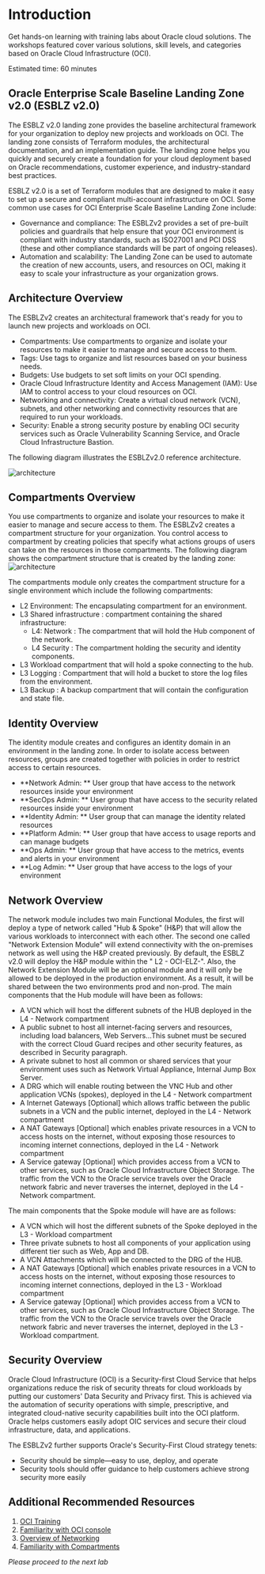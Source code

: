 # Introduction

Get hands-on learning with training labs about Oracle cloud solutions. The workshops featured cover various solutions, skill levels, and categories based on Oracle Cloud Infrastructure (OCI).

Estimated time: 60 minutes

## Oracle Enterprise Scale Baseline Landing Zone v2.0 (ESBLZ v2.0)

The ESBLZ v2.0 landing zone provides the baseline architectural framework for your organization to deploy new projects and workloads on OCI. The landing zone consists of Terraform modules, the architectural documentation, and an implementation guide. The landing zone helps you quickly and securely create a foundation for your cloud deployment based on Oracle recommendations, customer experience, and industry-standard best practices.

ESBLZ v2.0 is a set of Terraform modules that are designed to make it easy to set up a secure and compliant multi-account infrastructure on OCI. Some common use cases for OCI Enterprise Scale Baseline Landing Zone include:

- Governance and compliance: The ESBLZv2 provides a set of pre-built policies and guardrails that help ensure that your OCI environment is compliant with industry standards, such as ISO27001 and PCI DSS (these and other compliance standards will be part of ongoing releases).
- Automation and scalability: The Landing Zone can be used to automate the creation of new accounts, users, and resources on OCI, making it easy to scale your infrastructure as your organization grows.


## Architecture Overview

The ESBLZv2 creates an architectural framework that's ready for you to launch new projects and workloads on OCI.

- Compartments: Use compartments to organize and isolate your resources to make it easier to manage and secure access to them.
- Tags: Use tags to organize and list resources based on your business needs.
- Budgets: Use budgets to set soft limits on your OCI spending.
- Oracle Cloud Infrastructure Identity and Access Management (IAM): Use IAM to control access to your cloud resources on OCI.
- Networking and connectivity: Create a virtual cloud network (VCN), subnets, and other networking and connectivity resources that are required to run your  workloads.
- Security: Enable a strong security posture by enabling OCI security services such as Oracle Vulnerability Scanning Service, and Oracle Cloud Infrastructure Bastion.

The following diagram illustrates the ESBLZv2.0 reference architecture.

![architecture](./../intro/images/enterprise-landing-zone-v2.svg " ")

## Compartments Overview

You use compartments to organize and isolate your resources to make it easier to manage and secure access to them.
The ESBLZv2 creates a compartment structure for your organization. You control access to compartment by creating policies that specify what actions groups of users can take on the resources in those compartments. The following diagram shows the compartment structure that is created by the landing zone:
![architecture](./../intro/images/enterprise-landing-zone-v2.svg " ")

The compartments module only creates the compartment structure for a single environment which include the following compartments:


- L2 Environment: The encapsulating compartment for an environment.
- L3 Shared infrastructure : compartment containing the shared infrastructure:
   - L4: Network : The compartment that will hold the Hub component of the network.
   - L4 Security : The compartment holding the security and identity components.
- L3 Workload compartment that will hold a spoke connecting to the hub.
- L3 Logging : Compartment that will hold a bucket to store the log files from the environment.
- L3 Backup : A backup compartment that will contain the configuration and state file.

## Identity Overview
The identity module creates and configures an identity domain in an environment in the landing zone.
In order to isolate access between resources, groups are created together with policies in order to restrict access to certain resources.

- **Network Admin: ** User group that have access to the network resources inside your environment
- **SecOps Admin: ** User group that have access to the security related resources inside your environment
- **Identity Admin: ** User group that can manage the identity related resources
- **Platform Admin: ** User group that have access to usage reports and can manage budgets
- **Ops Admin: ** User group that have access to the metrics, events and alerts in your environment
- **Log Admin: ** User group that have access to the logs of your environment

## Network Overview

The network module includes two main Functional Modules, the first will deploy a type of network called "Hub & Spoke" (H&P) that will allow the various workloads to interconnect with each other. The second one called "Network Extension Module" will extend connectivity with the on-premises network as well using the H&P created previously.
By default, the ESBLZ v2.0 will deploy the H&P module within the " L2 - OCI-ELZ-<Environment Name>". Also, the Network Extension Module will be an optional module and it will only be allowed to be deployed in the production environment. As a result, it will be shared between the two environments prod and non-prod.
The main components that the Hub module will have been as follows:

- A VCN which will host the different subnets of the HUB deployed in the L4 - Network compartment
- A public subnet to host all internet-facing servers and resources, including load balancers, Web Servers...This subnet must be secured with the correct Cloud Guard recipes and other security features, as described in Security paragraph.
- A private subnet to host all common or shared services that your environment uses such as Network Virtual Appliance, Internal Jump Box Server.
- A DRG which will enable routing between the VNC Hub and other application VCNs (spokes), deployed in the L4 - Network compartment
- A Internet Gateways [Optional] which allows traffic between the public subnets in a VCN and the public internet, deployed in the L4 - Network compartment
- A NAT Gateways [Optional] which enables private resources in a VCN to access hosts on the internet, without exposing those resources to incoming internet connections, deployed in the L4 - Network compartment
- A Service gateway [Optional] which provides access from a VCN to other services, such as Oracle Cloud Infrastructure Object Storage. The traffic from the VCN to the Oracle service travels over the Oracle network fabric and never traverses the internet, deployed in the L4 - Network compartment.


The main components that the Spoke module will have are as follows:
- A VCN which will host the different subnets of the Spoke deployed in the L3 - Workload compartment
- Three private subnets to host all components of your application using different tier such as Web, App and DB.
- A VCN Attachments which will be connected to the DRG of the HUB.
- A NAT Gateways [Optional] which enables private resources in a VCN to access hosts on the internet, without exposing those resources to incoming internet connections, deployed in the L3 - Workload compartment
- A Service gateway [Optional] which provides access from a VCN to other services, such as Oracle Cloud Infrastructure Object Storage. The traffic from the VCN to the Oracle service travels over the Oracle network fabric and never traverses the internet, deployed in the L3 - Workload compartment.

## Security Overview

Oracle Cloud Infrastructure (OCI) is a Security-first Cloud Service that helps organizations reduce the risk of security threats for cloud workloads by putting our customers' Data Security and Privacy first.  This is achieved via the automation of security operations with simple, prescriptive, and integrated cloud-native security capabilities built into the OCI platform.  Oracle helps customers easily adopt OIC services and secure their cloud infrastructure, data, and applications.

The ESBLZv2 further supports Oracle's Security-First Cloud strategy tenets:

- Security should be simple—easy to use, deploy, and operate
- Security tools should offer guidance to help customers achieve strong security more easily

## Additional Recommended Resources

1. [OCI Training](https://cloud.oracle.com/en_US/iaas/training)
2. [Familiarity with OCI console](https://docs.us-phoenix-1.oraclecloud.com/Content/GSG/Concepts/console.htm)
3. [Overview of Networking](https://docs.us-phoenix-1.oraclecloud.com/Content/Network/Concepts/overview.htm)
4. [Familiarity with Compartments](https://docs.us-phoenix-1.oraclecloud.com/Content/GSG/Concepts/concepts.htm)

*Please proceed to the next lab*

<!-- ## Acknowledgements

- **Author** - Kay Malcolm, Director, Product Management
- **Adapted by** -  Yaisah Granillo, Cloud Solution Engineer, NA Cloud
- **Contributors** - LiveLabs QA Team (Arabella Yao, Product Manager Intern | Isa Kessinger, QA Intern)
- **Last Updated By/Date** - Kay Malcolm, October 2020 -->

